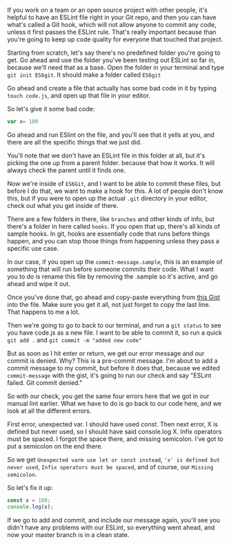 If you work on a team or an open source project with other people, it's helpful to have an ESLint file right in your Git repo, and then you can have what's called a Git hook, which will not allow anyone to commit any code, unless it first passes the ESLint rule. That's really important because than you're going to keep up code quality for everyone that touched that project.

Starting from scratch, let's say there's no predefined folder you're going to get. Go ahead and use the folder you've been testing out ESLint so far in, because we'll need that as a base. Open the folder in your terminal and type `git init ES6git`. It should make a folder called `ES6git`

Go ahead and create a file that actually has some bad code in it  by typing `touch code.js`, and open up that file in your editor. 

So let's give it some bad code:

```js
var x= 100
```

Go ahead and run ESlint on the file, and you'll see that it yells at you, and there are all the specific things that we just did.

You'll note that we don't have an ESLint file in this folder at all, but it's picking the one up from a parent folder. because that how it works. It will always check the parent until it finds one. 

Now we're inside of `ES6Git`, and I want to be able to commit these files, but before I do that, we want to make a hook for this. A lot of people don't know this, but if you were to open up the actual `.git` directory in your editor, check out what you get inside of there.

There are a few folders in there, like `branches` and other kinds of info, but there's a folder in here called `hooks`. If you open that up, there's all kinds of sample hooks. In git, hooks are essentially code that runs before things happen, and you can stop those things from happening unless they pass a specific use case.

In our case, if you open up the `commit-message.sample`, this is an example of something that will run before someone commits their code. What I want you to do is rename this file by removing the .sample so it's active, and go ahead and wipe it out.

Once you've done that, go ahead and copy-paste everything from [this Gist](https://gist.github.com/wesbos/8aec9d2ff7f7cf9dd65ca2c20d5dfc23) into the file. Make sure you get it all, not just forget to copy the last line. That happens to me a lot.

Then we're going to go to back to our terminal, and run a `git status` to see you have code.js as a new file. I want to be able to commit it, so run a quick `git add .` and `git commit -m "added new code"`

But as soon as I hit enter or return, we get our error message and our commit is denied. Why? This is a pre-commit message. I'm about to add a commit message to my commit, but before it does that, because we edited `commit-message` with the gist, it's going to run our check and say "ESLint failed. Git commit denied." 

So with our check, you get the same four errors here that we got in our manual lint earlier. What we have to do is go back to our code here, and we look at all the different errors. 

First error, unexpected var. I should have used const. Then next error, X is defined but never used, so I should have said console.log X. Infix operators must be spaced. I forgot the space there, and missing semicolon. I've got to put a semicolon on the end there.

So we get `Unexpected varm use let or const instead`, `'x' is defined but never used`, `Infix operators must be spaced`, and of course, our `Missing semicolon`.

So let's fix it up:

```js
const x = 100;
console.log(x);
```

If we go to add and commit, and include our message again, you'll see you didn't have any problems with our ESLint, so everything went ahead, and now your master branch is in a clean state.